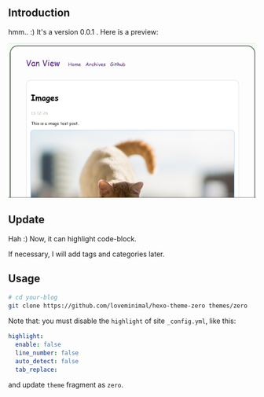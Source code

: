 ## Introduction

hmm.. :) It's a version 0.0.1 . Here is a preview:

![zero](./preview/zero.png)


## Update

Hah :) Now, it can highlight code-block.

If necessary, I will add tags and categories later.


## Usage

```sh
# cd your-blog
git clone https://github.com/loveminimal/hexo-theme-zero themes/zero
```

Note that: you must disable the `highlight` of site `_config.yml`, like this:

```yml
highlight:
  enable: false
  line_number: false
  auto_detect: false
  tab_replace:
```

and update `theme` fragment as `zero`.